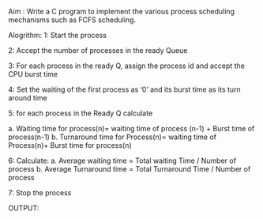 Aim :
Write a C program to implement the various process scheduling mechanisms such as FCFS scheduling.

Alogrithm:
1: Start the process

2: Accept the number of processes in the ready Queue

3: For each process in the ready Q, assign the process id and accept the CPU burst time

4: Set the waiting of the first process as ‘0’ and its burst time as its turn around time

5: for each process in the Ready Q calculate

a. Waiting time for process(n)= waiting time of process (n-1) + Burst time of process(n-1)
b. Turnaround time for Process(n)= waiting time of Process(n)+ Burst time for process(n)

6: Calculate:
a. Average waiting time = Total waiting Time / Number of process
b. Average Turnaround time = Total Turnaround Time / Number of process

7: Stop the process

OUTPUT:




